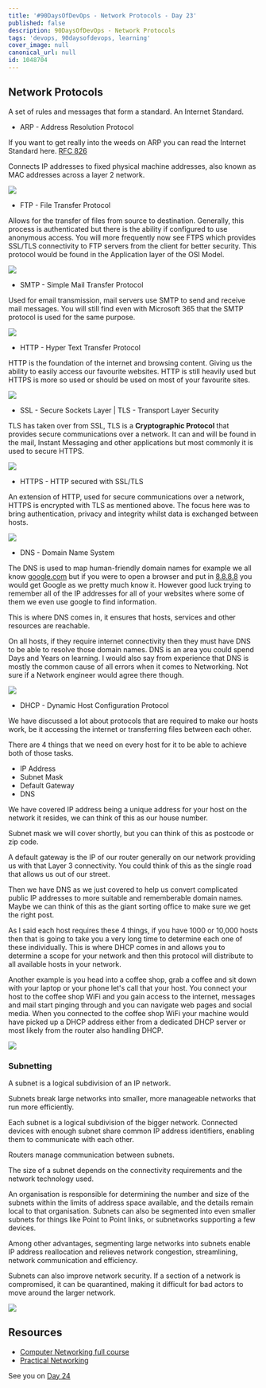 ```yaml
---
title: '#90DaysOfDevOps - Network Protocols - Day 23'
published: false
description: 90DaysOfDevOps - Network Protocols
tags: 'devops, 90daysofdevops, learning'
cover_image: null
canonical_url: null
id: 1048704
---
```


## Network Protocols

A set of rules and messages that form a standard. An Internet Standard.

- ARP - Address Resolution Protocol

If you want to get really into the weeds on ARP you can read the Internet Standard here. [RFC 826](https://datatracker.ietf.org/doc/html/rfc826)

Connects IP addresses to fixed physical machine addresses, also known as MAC addresses across a layer 2 network.

![](Images/Day23_Networking1.png)

- FTP - File Transfer Protocol

Allows for the transfer of files from source to destination. Generally, this process is authenticated but there is the ability if configured to use anonymous access. You will more frequently now see FTPS which provides SSL/TLS connectivity to FTP servers from the client for better security. This protocol would be found in the Application layer of the OSI Model.

![](Images/Day23_Networking2.png)

- SMTP - Simple Mail Transfer Protocol

Used for email transmission, mail servers use SMTP to send and receive mail messages. You will still find even with Microsoft 365 that the SMTP protocol is used for the same purpose.

![](Images/Day23_Networking3.png)

- HTTP - Hyper Text Transfer Protocol

HTTP is the foundation of the internet and browsing content. Giving us the ability to easily access our favourite websites. HTTP is still heavily used but HTTPS is more so used or should be used on most of your favourite sites.

![](Images/Day23_Networking4.png)

- SSL - Secure Sockets Layer | TLS - Transport Layer Security

TLS has taken over from SSL, TLS is a **Cryptographic Protocol** that provides secure communications over a network. It can and will be found in the mail, Instant Messaging and other applications but most commonly it is used to secure HTTPS.

![](Images/Day23_Networking5.png)

- HTTPS - HTTP secured with SSL/TLS

An extension of HTTP, used for secure communications over a network, HTTPS is encrypted with TLS as mentioned above. The focus here was to bring authentication, privacy and integrity whilst data is exchanged between hosts.

![](Images/Day23_Networking6.png)

- DNS - Domain Name System

The DNS is used to map human-friendly domain names for example we all know [google.com](https://google.com) but if you were to open a browser and put in [8.8.8.8](https://8.8.8.8) you would get Google as we pretty much know it. However good luck trying to remember all of the IP addresses for all of your websites where some of them we even use google to find information.

This is where DNS comes in, it ensures that hosts, services and other resources are reachable.

On all hosts, if they require internet connectivity then they must have DNS to be able to resolve those domain names. DNS is an area you could spend Days and Years on learning. I would also say from experience that DNS is mostly the common cause of all errors when it comes to Networking. Not sure if a Network engineer would agree there though.

![](Images/Day23_Networking7.png)

- DHCP - Dynamic Host Configuration Protocol

We have discussed a lot about protocols that are required to make our hosts work, be it accessing the internet or transferring files between each other.

There are 4 things that we need on every host for it to be able to achieve both of those tasks.

- IP Address
- Subnet Mask
- Default Gateway
- DNS

We have covered IP address being a unique address for your host on the network it resides, we can think of this as our house number.

Subnet mask we will cover shortly, but you can think of this as postcode or zip code.

A default gateway is the IP of our router generally on our network providing us with that Layer 3 connectivity. You could think of this as the single road that allows us out of our street.

Then we have DNS as we just covered to help us convert complicated public IP addresses to more suitable and rememberable domain names. Maybe we can think of this as the giant sorting office to make sure we get the right post.

As I said each host requires these 4 things, if you have 1000 or 10,000 hosts then that is going to take you a very long time to determine each one of these individually. This is where DHCP comes in and allows you to determine a scope for your network and then this protocol will distribute to all available hosts in your network.

Another example is you head into a coffee shop, grab a coffee and sit down with your laptop or your phone let's call that your host. You connect your host to the coffee shop WiFi and you gain access to the internet, messages and mail start pinging through and you can navigate web pages and social media. When you connected to the coffee shop WiFi your machine would have picked up a DHCP address either from a dedicated DHCP server or most likely from the router also handling DHCP.

![](Images/Day23_Networking8.png)

### Subnetting

A subnet is a logical subdivision of an IP network.

Subnets break large networks into smaller, more manageable networks that run more efficiently.

Each subnet is a logical subdivision of the bigger network. Connected devices with enough subnet share common IP address identifiers, enabling them to communicate with each other.

Routers manage communication between subnets.

The size of a subnet depends on the connectivity requirements and the network technology used.

An organisation is responsible for determining the number and size of the subnets within the limits of address space
available, and the details remain local to that organisation. Subnets can also be segmented into even smaller subnets for things like Point to Point links, or subnetworks supporting a few devices.

Among other advantages, segmenting large
networks into subnets enable IP address
reallocation and relieves network congestion, streamlining, network communication and efficiency.

Subnets can also improve network security.
If a section of a network is compromised, it can be quarantined, making it difficult for bad actors to move around the larger network.

![](Images/Day23_Networking9.png)

## Resources

- [Computer Networking full course](https://www.youtube.com/watch?v=IPvYjXCsTg8)
- [Practical Networking](http://www.practicalnetworking.net/)

See you on [Day 24](day24.md)
